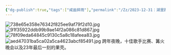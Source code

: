 ```yaml
---
{"dg-publish":true,"tags":["咸盐碎雨"],"permalink":"/Zz/2023-12-31：湖里跨年/","dgPassFrontmatter":true}
---
```



![738e65e358e76342f825ee9af79f2d10.jpg](/img/user/Zz/imgs/738e65e358e76342f825ee9af79f2d10.jpg)
![91f35922ddb99b9ae14f2a086c81d867.jpg](/img/user/Zz/imgs/91f35922ddb99b9ae14f2a086c81d867.jpg)
![78f09eda64845c9130c5a8c18afeea83.jpg](/img/user/Zz/imgs/78f09eda64845c9130c5a8c18afeea83.jpg)
![aed47031ba5ca02a5ca4623abcf85491.jpg](/img/user/Zz/imgs/aed47031ba5ca02a5ca4623abcf85491.jpg)
跨年夜晚，十佳歌手比赛、篝火晚会以及23年最后一刻的果壳。